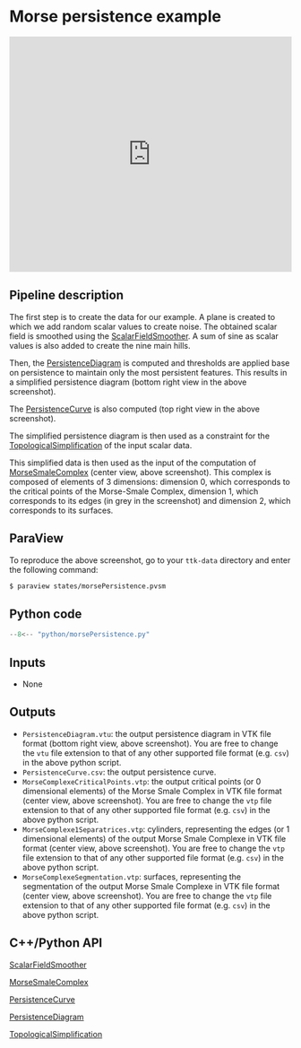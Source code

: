 # Morse persistence example
<iframe width="100%" height="420"
src="https://www.youtube.com/embed/xjKh6YTq5RA" frameborder="0"
allowfullscreen></iframe>

<!-- ![Morse Persistence example Image](https://topology-tool-kit.github.io/img/gallery/morsePersistence.jpg) -->

## Pipeline description

The first step is to create the data for our example. A plane is created to which we add random scalar values to create noise. The obtained scalar field is smoothed using the [ScalarFieldSmoother](https://topology-tool-kit.github.io/doc/html/classttkScalarFieldSmoother.html). A sum of sine as scalar values is also added to create the nine main hills.

Then, the [PersistenceDiagram](https://topology-tool-kit.github.io/doc/html/classttkPersistenceDiagram.html) is computed and thresholds are applied base on persistence to maintain only the most persistent features. This results in a simplified persistence diagram (bottom right view in the above screenshot).

The [PersistenceCurve](https://topology-tool-kit.github.io/doc/html/classttkPersistenceCurve.html) is also computed (top right view in the above screenshot).

The simplified persistence diagram is then used as a constraint for the [TopologicalSimplification](https://topology-tool-kit.github.io/doc/html/classttkTopologicalSimplification.html) of the input scalar data.

This simplified data is then used as the input of the computation of [MorseSmaleComplex](https://topology-tool-kit.github.io/doc/html/classttk_1_1MorseSmaleComplex.html) (center view, above screenshot). This complex is composed of elements of 3 dimensions: dimension 0, which corresponds to the critical points of the Morse-Smale Complex, dimension 1, which corresponds to its edges (in grey in the screenshot) and dimension 2, which corresponds to its surfaces.

## ParaView
To reproduce the above screenshot, go to your `ttk-data`  directory and enter the following command:
``` bash
$ paraview states/morsePersistence.pvsm
```

## Python code

``` python  linenums="1"
--8<-- "python/morsePersistence.py"
```

## Inputs
- None

## Outputs
- `PersistenceDiagram.vtu`: the output persistence diagram in VTK file format (bottom right view, above screenshot). You are free to change the `vtu` file extension to that of any other supported file format (e.g. `csv`) in the above python script.
- `PersistenceCurve.csv`: the output persistence curve.
- `MorseComplexeCriticalPoints.vtp`: the output critical points (or 0 dimensional elements) of the Morse Smale Complex in VTK file format (center view, above screenshot). You are free to change the `vtp` file extension to that of any other supported file format (e.g. `csv`) in the above python script.
- `MorseComplexe1Separatrices.vtp`: cylinders, representing the edges (or 1 dimensional elements) of the output Morse Smale Complexe in VTK file format (center view, above screenshot). You are free to change the `vtp` file extension to that of any other supported file format (e.g. `csv`) in the above python script.
- `MorseComplexeSegmentation.vtp`: surfaces, representing the segmentation  of the output Morse Smale Complexe in VTK file format (center view, above screenshot). You are free to change the `vtp` file extension to that of any other supported file format (e.g. `csv`) in the above python script.

## C++/Python API

[ScalarFieldSmoother](https://topology-tool-kit.github.io/doc/html/classttkScalarFieldSmoother.html)

[MorseSmaleComplex](https://topology-tool-kit.github.io/doc/html/classttkMorseSmaleComplex.html)


[PersistenceCurve](https://topology-tool-kit.github.io/doc/html/classttkPersistenceCurve.html)

[PersistenceDiagram](https://topology-tool-kit.github.io/doc/html/classttkPersistenceDiagram.html)

[TopologicalSimplification](https://topology-tool-kit.github.io/doc/html/classttkTopologicalSimplification.html)
